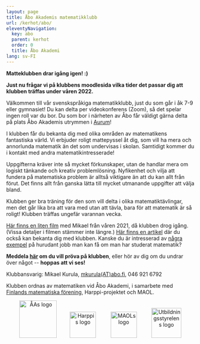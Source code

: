 ```yaml
---
layout: page
title: Åbo Akademis matematikklubb
url: /kerhot/abo/
eleventyNavigation:
  key: abo
  parent: kerhot
  order: 0
  title: Åbo Akademi
lang: sv-FI
---
```


**Matteklubben drar igång igen! :)**

**Just nu frågar vi på klubbens moodlesida vilka tider det passar dig att klubben träffas under våren 2022.**

Välkommen till vår svenskspråkiga matematik­klubb, just du som går i åk 7-9 eller gymnasiet! Du kan delta per video­konferens (Zoom), så det spelar ingen roll var du bor. Du som bor i närheten av Åbo får väldigt gärna delta på plats Åbo Akademis utrymmen i [Aurum](https://goo.gl/maps/zhEhjtXCqMw8zhpZ8)!

I klubben får du bekanta dig med olika områden av matematikens fantastiska värld. Vi erbjuder roligt mattepyssel åt dig, som vill ha mera och annorlunda matematik än det som undervisas i skolan. Samtidigt kommer du i kontakt med andra matematikintresserade! 

Uppgifterna kräver inte så mycket förkunskaper, utan de handlar mera om logiskt tänkande och kreativ problem­lösning. Nyfikenhet och vilja att fundera på matematiska problem är alltså viktigare än att du kan allt från förut. Det finns allt från ganska lätta till mycket utmanande uppgifter att välja bland. 

Klubben ger bra träning för den som vill delta i olika matematiktävlingar, men det går lika bra att vara med utan att tävla, bara för att matematik är så roligt! Klubben träffas ungefär varannan vecka. 

[Här finns en liten film](https://panopto.abo.fi/Panopto/Pages/Viewer.aspx?id=4336b5ea-89b2-44c8-8e46-ad2700e11f33) med Mikael från våren 2021, då klubben drog igång. (Vissa detaljer i filmen stämmer inte längre.) [Här finns en artikel](https://dimensiolehti.fi/en-ny-matematikklubb-for-hela-svenskfinland/) där du också kan bekanta dig med klubben. Kanske du är intresserad av [några exempel](https://abomatematiker.wordpress.com/) på hurudant jobb man kan få om man har studerat matematik?
 
**Meddela [här](https://matteiaurum.blankett.fi/form/12032) om du vill pröva på klubben**, eller hör av dig om du undrar över något -- **hoppas att vi ses!** 

Klubbansvarig: Mikael Kurula, [mkurula(AT)abo.fi](mailto:mkurula(AT)abo.fi), 046 921 6792<br>

Klubben ordnas av matematiken vid Åbo Akademi, i samarbete med [Finlands matematiska förening](https://matematiikkakilpailut.fi/), Harppi-projektet och MAOL.

<p align="center">
<a href="https://www.abo.fi/amnen/matematik/" style="text-decoration:none" target="_blank"><img src="https://matematiikkakilpailut.fi/kerhot/abo/%C3%85A%20logo.svg" alt="ÅAs logo" height="100"/></a>&nbsp;&nbsp;&nbsp;&nbsp;&nbsp;&nbsp;&nbsp;&nbsp;
<a href="https://www.mayk.fi/matematiikkalukio/kehitys/harppi-artikkelit/" style="text-decoration:none" target="_blank"><img src="https://matematiikkakilpailut.fi/kerhot/abo/Harppi%20logo.png" alt="Harppis logo" height="70"/></a> &nbsp;&nbsp;&nbsp;&nbsp;&nbsp;&nbsp;&nbsp;&nbsp;
<a href="https://maol.fi/sv/framsida/" style="text-decoration:none" target="_blank"><img src="https://matematiikkakilpailut.fi/kerhot/abo/MAOL%20logo.svg" alt="MAOLs logo" height="70"/></a> &nbsp;&nbsp;&nbsp;&nbsp;&nbsp;&nbsp;&nbsp;&nbsp;
<a href="https://www.oph.fi/sv" style="text-decoration:none" target="_blank"><img src="https://matematiikkakilpailut.fi/kerhot/abo/UBS%20finansierar.png" alt="Utbildningsstyrelens logo" height="80"/></a>
</p>
